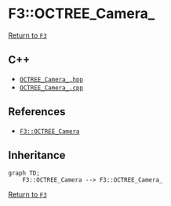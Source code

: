 # F3::OCTREE_Camera_

[Return to `F3`](/docs/F3.md)

## C++

- [`OCTREE_Camera_.hpp`](/c++/include/OCTREE_Camera_.hpp)
- [`OCTREE_Camera_.cpp`](/c++/source/OCTREE_Camera_.cpp)

## References

- [`F3::OCTREE_Camera`](/docs/F3/OCTREE_Camera.md)

## Inheritance

```mermaid
graph TD;
    F3::OCTREE_Camera --> F3::OCTREE_Camera_
```

[Return to `F3`](/docs/F3.md)